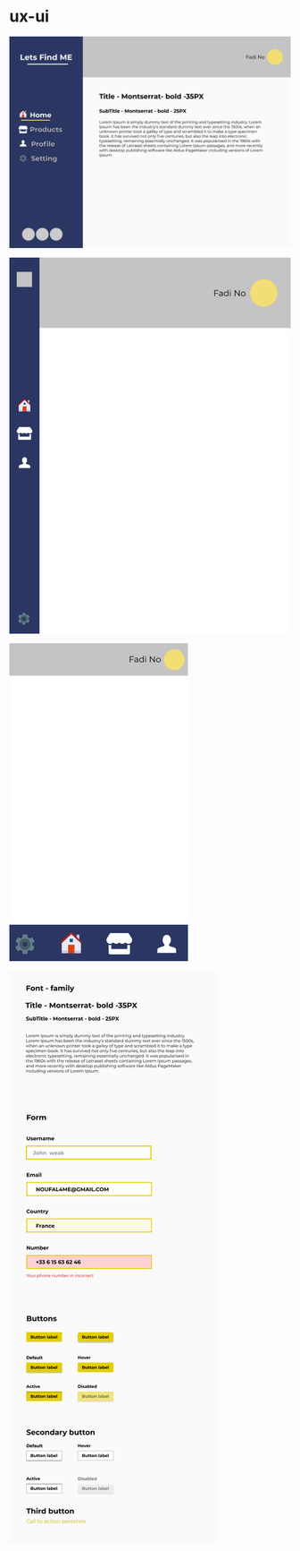 # ux-ui
![GitHub Logo](./Desktop.png)

![GitHub Logo](./iPad%20Pro%2010.5_.jpg)

![GitHub Logo](./iPhone%20SE.jpg)

![GitHub Logo](./UI-Kit.jpg)
